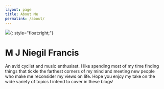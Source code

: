 ```yaml
---
layout: page
title: About Me
permalink: /about/
---
```


![]({{site.baseurl}}/images/profile_edit_1){: style="float:right;"}


<html>
  <body>
    <h1>M J Niegil Francis</h1>
    <p> An avid cyclist and music enthusiast. I like spending most of my time finding things that tickle the farthest corners of my mind and meeting new people who make me reconsider my views on life. Hope you enjoy my take on the wide variety of topics I intend to cover in these blogs! </p>   
  </body>
</html>





